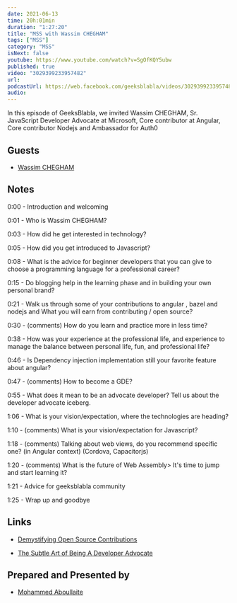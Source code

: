 ```yaml
---
date: 2021-06-13
time: 20h:01min
duration: "1:27:20"
title: "MSS with Wassim CHEGHAM"
tags: ["MSS"]
category: "MSS"
isNext: false
youtube: https://www.youtube.com/watch?v=SgOfKQY5ubw
published: true
video: "3029399233957482"
url:
podcastUrl: https://web.facebook.com/geeksblabla/videos/3029399233957482
audio:
---
```


In this episode of GeeksBlabla, we invited Wassim CHEGHAM, Sr. JavaScript Developer Advocate at Microsoft, Core
contributor at Angular, Core contributor Nodejs and Ambassador for Auth0

## Guests

- [Wassim CHEGHAM](https://twitter.com/manekinekko)

## Notes

0:00 - Introduction and welcoming

0:01 - Who is Wassim CHEGHAM?

0:03 - How did he get interested in technology?

0:05 - How did you get introduced to Javascript?

0:08 - What is the advice for beginner developers that you can give to choose a programming language for a professional career?

0:15 - Do blogging help in the learning phase and in building your own personal brand?

0:21 - Walk us through some of your contributions to angular , bazel and nodejs and What you will earn from contributing / open source?

0:30 - (comments) How do you learn and practice more in less time?

0:38 - How was your experience at the professional life, and experience to manage the balance between personal life, fun, and professional life?

0:46 - Is Dependency injection implementation still your favorite feature about angular?

0:47 - (comments) How to become a GDE?

0:55 - What does it mean to be an advocate developer? Tell us about the developer advocate iceberg.

1:06 - What is your vision/expectation, where the technologies are heading?

1:10 - (comments) What is your vision/expectation for Javascript?

1:18 - (comments) Talking about web views, do you recommend specific one? (in Angular context) (Cordova, Capacitorjs)

1:20 - (comments) What is the future of Web Assembly> It's time to jump and start learning it?

1:21 - Advice for geeksblabla community

1:25 - Wrap up and goodbye

## Links

- [Demystifying Open Source Contributions](https://medium.com/free-code-camp/demystifying-open-source-contributions-c60fe2bde6d0)
  
- [The Subtle Art of Being A Developer Advocate](https://dev.to/wassimchegham/the-subtle-art-of-being-a-developer-advocate-gdg)

## Prepared and Presented by

- [Mohammed Aboullaite](https://twitter.com/laytoun)
